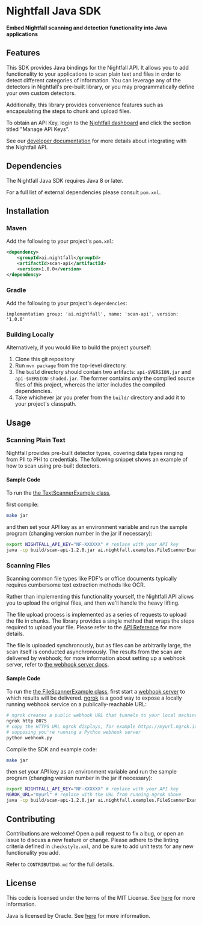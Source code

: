 # Nightfall Java SDK

**Embed Nightfall scanning and detection functionality into Java applications**

<!-- TODO add badges [![Build Status](https://travis-ci.org/joemccann/dillinger.svg?branch=master)](https://travis-ci.org/joemccann/dillinger)
-->

##  Features

This SDK provides Java bindings for the Nightfall API. It allows you to add functionality to your applications to
scan plain text and files in order to detect different categories of information. You can leverage any of
the detectors in Nightfall's pre-built library, or you may programmatically define your own custom detectors. 

Additionally, this library provides convenience features such as encapsulating the steps to chunk and upload files.

To obtain an API Key, login to the [Nightfall dashboard](https://app.nightfall.ai/) and click the section
titled "Manage API Keys".

See our [developer documentation](https://docs.nightfall.ai/docs/entities-and-terms-to-know) for more details about
integrating with the Nightfall API.

## Dependencies

The Nightfall Java SDK requires Java 8 or later.

For a full list of external dependencies please consult `pom.xml`.

## Installation

### Maven
Add the following to your project's `pom.xml`:

``` xml
<dependency>
    <groupId>ai.nightfall</groupId>
    <artifactId>scan-api</artifactId>
    <version>1.0.0</version>
</dependency>
```

### Gradle
Add the following to your project's `dependencies`:

```
implementation group: 'ai.nightfall', name: 'scan-api', version: '1.0.0'
```

### Building Locally

Alternatively, if you would like to build the project yourself:
1. Clone this git repository
2. Run `mvn package` from the top-level directory.
3. The `build` directory should contain two artifacts: `api-$VERSION.jar` and `api-$VERSION-shaded.jar`. The former
contains *only* the compiled source files of this project, whereas the latter includes the compiled dependencies. 
4. Take whichever jar you prefer from the `build/` directory and add it to your project's classpath.

## Usage

### Scanning Plain Text

Nightfall provides pre-built detector types, covering data types ranging from PII to PHI to credentials. The following
snippet shows an example of how to scan using pre-built detectors.

####  Sample Code

To run the [the TextScannerExample class](src/main/java/ai/nightfall/examples/TextScannerExample.java),

first compile:
```bash
make jar
```

and then set your API key as an environment variable and run the sample program (changing version number in the jar if necessary):

```bash
export NIGHTFALL_API_KEY="NF-XXXXXX" # replace with your API key
java -cp build/scan-api-1.2.0.jar ai.nightfall.examples.FileScannerExample /path/to/file
```



### Scanning Files

Scanning common file types like PDF's or office documents typically requires cumbersome text
extraction methods like OCR.

Rather than implementing this functionality yourself, the Nightfall API allows you to upload the
original files, and then we'll handle the heavy lifting.

The file upload process is implemented as a series of requests to upload the file in chunks. The library
provides a single method that wraps the steps required to upload your file. Please refer to the
[API Reference](https://docs.nightfall.ai/reference) for more details.

The file is uploaded synchronously, but as files can be arbitrarily large, the scan itself is conducted asynchronously.
The results from the scan are delivered by webhook; for more information about setting up a webhook server, refer to
[the webhook server docs](https://docs.nightfall.ai/docs/creating-a-webhook-server).

#### Sample Code

To run the [the FileScannerExample class](src/main/java/ai/nightfall/examples/FileScannerExample.java), first start a [webhook server](https://docs.nightfall.ai/docs/creating-a-webhook-server) to which results will be delivered. [ngrok](https://ngrok.com/) is a good way to expose a locally running webhook service on a publically-reachable URL:
```bash
# ngrok creates a public webhook URL that tunnels to your local machine. Change the port if you're not listening on port 8075.
ngrok http 8075
# copy the HTTPS URL ngrok displays, for example https://myurl.ngrok.io
# supposing you're running a Python webhook server
python webhook.py
```

Compile the SDK and example code:
```bash
make jar
```

then set your API key as an environment variable and run the sample program (changing version number in the jar if necessary):

```bash
export NIGHTFALL_API_KEY="NF-XXXXXX" # replace with your API key
NGROK_URL="myurl" # replace with the URL from running ngrok above
java -cp build/scan-api-1.2.0.jar ai.nightfall.examples.FileScannerExample "$NGROK_URL" /path/to/file
```


## Contributing

Contributions are welcome! Open a pull request to fix a bug, or open an issue to discuss a new feature
or change. Please adhere to the linting criteria defined in `checkstyle.xml`, and be sure to add unit
tests for any new functionality you add.

Refer to `CONTRIBUTING.md` for the full details.

## License

This code is licensed under the terms of the MIT License. See [here](https://opensource.org/licenses/MIT)
for more information.

Java is licensed by Oracle. See [here](https://www.oracle.com/java/technologies/javase/jdk-faqs.html)
for more information.
